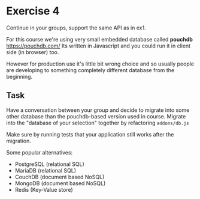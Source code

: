 # Exercise 4

Continue in your groups, support the same API as in ex1.

For this course we're using very small embedded database called **pouchdb** https://pouchdb.com/
Its written in Javascript and you could run it in client side (in browser) too.

However for production use it's little bit wrong choice and so usually people are developing to something completely different database from the beginning.

## Task

Have a conversation between your group and decide to migrate into some other database than the pouchdb-based
version used in course. Migrate into the "database of your selection" together by refactoring
`addons/db.js`

Make sure by running tests that your application still works after the migration.

Some popular alternatives:
- PostgreSQL (relational SQL)
- MariaDB (relational SQL)
- CouchDB (document based NoSQL)
- MongoDB (document based NoSQL)
- Redis (Key-Value store)
